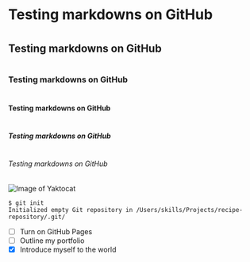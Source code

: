 # <h1> Testing markdowns on GitHub
# <h2> Testing markdowns on GitHub
# <h3> Testing markdowns on GitHub
# <h4> Testing markdowns on GitHub
# <h5> Testing markdowns on GitHub
# <h6> Testing markdowns on GitHub
![Image of Yaktocat](https://octodex.github.com/images/yaktocat.png)
```
$ git init
Initialized empty Git repository in /Users/skills/Projects/recipe-repository/.git/
```
- [ ] Turn on GitHub Pages
- [ ] Outline my portfolio
- [x] Introduce myself to the world
